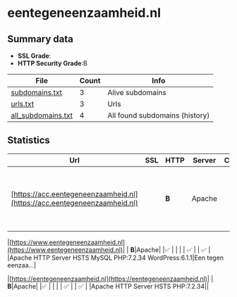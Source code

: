 

# eentegeneenzaamheid.nl
## Summary data


 - **SSL Grade**:
 - **HTTP Security Grade**:B


| File       | Count | Info |
|------------|-------|------|
|[subdomains.txt](/data/eentegeneenzaamheid.nl/subdomains.txt)|3|Alive subdomains|
|[urls.txt](/data/eentegeneenzaamheid.nl/urls.txt)|3|Urls|
|[all_subdomains.txt](/data/eentegeneenzaamheid.nl/all_subdomains.txt)|4|All found subdomains (history)|


## Statistics


| Url | SSL | HTTP | Server | Cookie | HSTS | CORS | CTO | CSP | XFO | XXP | RP |FP| Tech |Title |
|--------|-------|-------|------|------|------|------|------|------|------|------|------|------|------|------|
|[https://acc.eentegeneenzaamheid.nl](https://acc.eentegeneenzaamheid.nl)| | **B**|Apache| |:white_check_mark: | | | | :white_check_mark: | | :white_check_mark: | |Apache HTTP Server HSTS MySQL PHP:7.2.34 WordPress:6.1.1 Yoast SEO:19.13|Home - Een tegen...|


|[https://www.eentegeneenzaamheid.nl](https://www.eentegeneenzaamheid.nl)| | **B**|Apache| |:white_check_mark: | | | | :white_check_mark: | | :white_check_mark: | |Apache HTTP Server HSTS MySQL PHP:7.2.34 WordPress:6.1.1|Een tegen eenzaa...|


|[https://eentegeneenzaamheid.nl](https://eentegeneenzaamheid.nl)| | **B**|Apache| |:white_check_mark: | | | | :white_check_mark: | | :white_check_mark: | |Apache HTTP Server HSTS PHP:7.2.34||

